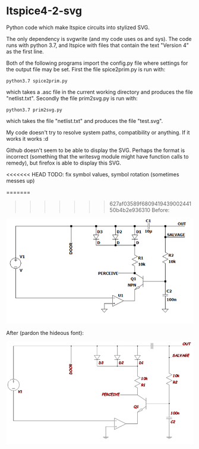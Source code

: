 # ltspice4-2-svg
Python code which make ltspice circuits into stylized SVG.

The only dependency is svgwrite (and my code uses os and sys).
The code runs with python 3.7, and ltspice with files that contain the text "Version 4" as the first line.

Both of the following programs import the config.py file where settings for the output file may be set.
First the file spice2prim.py is run with:

    python3.7 spice2prim.py

which takes a .asc file in the current working directory and produces the file "netlist.txt".
Secondly the file prim2svg.py is run with:

    python3.7 prim2svg.py

which takes the file "netlist.txt" and produces the file "test.svg".

My code doesn't try to resolve system paths, compatibility or anything. If it works it works :d

Github doesn't seem to be able to display the SVG. Perhaps the format is incorrect (something that the writesvg module might have function calls to remedy), but firefox is able to display this SVG. 

<<<<<<< HEAD
TODO:
fix symbol values, symbol rotation (sometimes messes up)

=======
>>>>>>> 627af03589f680941943900244150b4b2e936310
Before:

![alt text](/first.PNG)

After (pardon the hideous font):

![alt text](/second.PNG)
